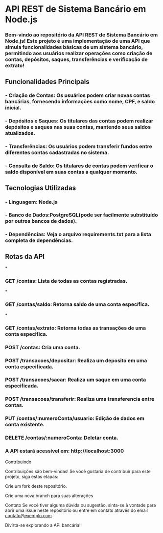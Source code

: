 <h1> API REST de Sistema Bancário em Node.js </h1>

<h3>Bem-vindo ao repositório da API REST de Sistema Bancário em Node.js! Este projeto é uma implementação de uma API que simula funcionalidades básicas de um sistema bancário, permitindo aos usuários realizar operações como criação de contas, depósitos, saques, transferências e verificação de extrato!</h3>

<h2>Funcionalidades Principais</h2>

<h3>- Criação de Contas: Os usuários podem criar novas contas bancárias, fornecendo informações como nome, CPF, e saldo inicial.</h2>
<h3>- Depósitos e Saques: Os titulares das contas podem realizar depósitos e saques nas suas contas, mantendo seus saldos atualizados.</h2>
<h3>- Transferências: Os usuários podem transferir fundos entre diferentes contas cadastradas no sistema.</h3>
<h3>- Consulta de Saldo: Os titulares de contas podem verificar o saldo disponível em suas contas a qualquer momento.</h3>

<h2>Tecnologias Utilizadas</h2>
 <h3>- Linguagem: Node.js</h3>
 <h3>- Banco de Dados:PostgreSQL(pode ser facilmente substituído por outros bancos de dados).</h3>
 <h3>- Dependências: Veja o arquivo requirements.txt para a lista completa de dependências.</h3>


<h2>Rotas da API</h2>
*<h3>GET /contas: Lista de todas as contas registradas.</h3>
*<h3>GET /contas/saldo: Retorna saldo de uma conta específica.</h3>
*<h3>GET /contas/extrato: Retorna todas as transações de uma conta especifica.</h3>
<h3>POST /contas: Cria uma conta.</h3>
<h3>POST /transacoes/depositar: Realiza um deposito em uma conta especificada.</h3>
<h3>POST /transacoes/sacar: Realiza um saque em uma conta especificada.</h3>
<h3>POST /transacoes/transferir: Realiza uma transferencia entre contas.</h3>
<h3>PUT /contas/:numeroConta/usuario: Edição de dados em conta existente.</h3> 
<h3>DELETE /contas/:numeroConta: Deletar conta.</h3>

<h3>A API estará acessível em: http://localhost:3000</h3>

Contribuindo

Contribuições são bem-vindas! Se você gostaria de contribuir para este projeto, siga estas etapas:

Crie um fork deste repositório.

Crie uma nova branch para suas alterações

Contato
Se você tiver alguma dúvida ou sugestão, sinta-se à vontade para abrir uma issue neste repositório ou entre em contato através do email contato@exemplo.com.

Divirta-se explorando a API bancária!
